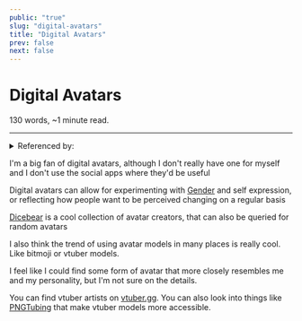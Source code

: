 ```yaml
---
public: "true"
slug: "digital-avatars"
title: "Digital Avatars"
prev: false
next: false
---
```

<script setup>
import { data } from '../../git.data.ts';
import { useData } from 'vitepress';
const pageData = useData();
</script>
<h1 class="p-name">Digital Avatars</h1>
<p>130 words, ~1 minute read. <span v-html="data[`site/${pageData.page.value.relativePath}`]" /></p>
<hr/>

<details><summary>Referenced by:</summary><a href="/garden/identity/index.md">Identity</a></details>

I'm a big fan of digital avatars, although I don't really have one for myself and I don't use the social apps where they'd be useful

Digital avatars can allow for experimenting with [Gender](/garden/gender/index.md) and self expression, or reflecting how people want to be perceived changing on a regular basis

[Dicebear](https://www.dicebear.com) is a cool collection of avatar creators, that can also be queried for random avatars

I also think the trend of using avatar models in many places is really cool. Like bitmoji or vtuber models.

I feel like I could find some form of avatar that more closely resembles me and my personality, but I'm not sure on the details.

You can find vtuber artists on [vtuber.gg](https://vtuber.gg). You can also look into things like [PNGTubing](https://reactive.fugi.tech/) that make vtuber models more accessible.